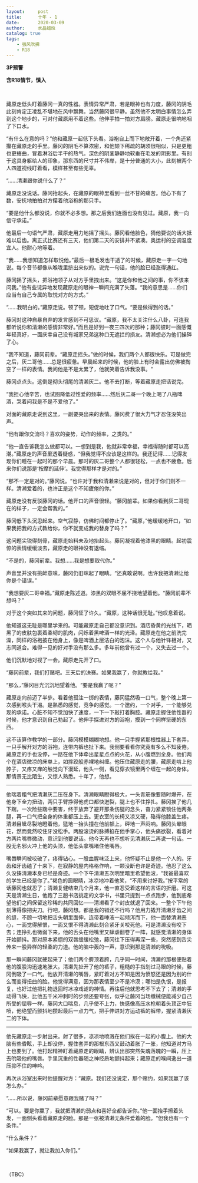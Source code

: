 ```yaml
---
layout:     post
title:      十年 - 1
date:       2020-03-09
author:     水晶蜡烛
catalog: true
tags:
    - 强风吹拂
    - R18
---
```




**3P预警**

**含R18情节，慎入**



&nbsp;
&nbsp;


藏原走低头盯着藤冈一真的性器。表情异常严肃，若是眼神也有力度，藤冈的阴毛此刻肯定正凌乱不堪地在风中飘舞。当然藤冈很平静。虽然他不太明白事情怎么弄到这个地步的，可对付藏原用不着这些。他伸手拍一拍对方肩膀。藏原走很响地咽了下口水。

“有什么在意的吗？”他和藏原一起低下头看。浴袍自上而下地敞开着，一个角还紧攥在藏原走的手里。藤冈的阴毛不算浓密，和他颏下稀疏的胡须很相似，只是更粗也更蜷曲，冒着淋浴后半干的热气。深色的阴茎静静地软垂在毛发的阴影里。有别于这具身躯给人的印象，那东西的尺寸并不伟岸，是十分普通的大小，此刻被两个人四道视线盯着看，模样甚至有些无辜。

“……清濑跟你说什么了？”

藏原走没说话。藤冈抬起头，在藏原的眼神里看到一丝不甘的痛苦。他心下有了数，安抚地拍拍对方攥着他浴袍的那只手。

“要是他什么都没说，你就不必多想。那之后我们连面也没有见过。藏原，我一向信守承诺。”

他最后一句语气严肃，藏原走用力地摇了摇头。藤冈看他脸色，猜他要说的话大抵难以启齿。离正式比赛还有三天，他们第二天的安排并不紧凑。奥运村的空调温度宜人。他耐心地等着。

“我……我想知道怎样取悦他。”最后一根毛发也干透了的时候，藏原走一字一句地说。每个音节都像从喉咙里挤出来似的。说完一句话，他的脸已经涨得通红。

藤冈摇了摇头，把浴袍领子从对方手里拽出来。“这是你和他之间的事，你不该来问我。”他有些诧异地发现藏原走的眼神一瞬间充满了失落。“我的意思是……你们应当有自己专属的取悦对方的方式。”

“……我明白的。”藏原走说。顿了顿，短促地吐了口气。“要是做得到的话。”

藤冈对这种自暴自弃的发言感到不可思议。“藏原，我不太关注什么八卦，可连我都听说你和清濑的感情非常好。”而且是好到一夜三四次的那种；藤冈彼时一面感慨年轻真好，一面庆幸自己没有城家兄弟这种口无遮拦的损友。清濑想必为他们操碎了心。

“我不知道，藤冈前辈。“藏原走摇头。”做的时候，我们两个人都很快乐。可是做完之后，灰二哥他……总是很疲惫。早晨起来的时候，他的脸上有时会露出仿佛被掏空了一样的表情。我问他是不是太累了，他就笑着告诉我没事。“

藤冈点点头。这倒是彻头彻尾的清濑灰二。他不去打断，等着藏原走把话说完。

“我担心他辛苦，也试图降低过性爱的频率……然后灰二哥一个晚上喝了八瓶啤酒，哭着问我是不是不爱他了。”

对面的藏原走说到这里，一副要哭出来的表情。藤冈费了很大力气才忍住没笑出声。

“他有跟你交流吗？喜欢的姿势，动作的频率，之类的。”

“他一直告诉我怎么做都可以。一想到是我，他就非常幸福，幸福得随时都可以高潮。”藏原走的声音里透着疑惑，“但我觉得不应该是这样的。我还记得……记得发现你们睡在一起时的那个早晨。那时的灰二哥整个人都很轻松，一点也不疲惫。后来你们说那是‘按摩的延伸’。我觉得那样才是对的。”

“那不一定是对的。”藤冈说。“也许对于我和清濑来说是对的，但对于你们则不一样。清濑爱着的，也许正是这个不知疲倦的你。”

藏原走没有反驳藤冈的话。他开口的声音很轻。“藤冈前辈。如果你看到灰二哥现在的样子，一定会帮我的。”

藤冈低下头沉思起来。空气寂静，仿佛时间都停止了。“藏原，”他缓缓地开口，“如果我把我的方式教给你，你不就变成我的替身了吗？”

这问题尖锐得刻骨，藏原走始料未及地抬起头。藤冈凝视着他漆黑的眼睛。起初震惊的表情缓缓淡去，藏原走的眼神没有退缩。

“不是的，藤冈前辈。我想……我是想要取代你。”

声音里并没有挑衅意味，藤冈仍旧眯起了眼睛。“还真敢说啊。也许我把清濑让给你是个错误。”

“我想要灰二哥幸福。”藏原走陈述道。漆黑的双眼不屈不挠地望着他。“藤冈前辈不想吗？”

对于这个突如其来的问题，藤冈怔了许久。“藏原，这种话很无耻。”他叹息着说。

他知道这无耻是哪里学来的。可能藏原走自己都没意识到。酒店昏黄的光线下，晒黑了的皮肤包裹着柔韧的肌肉，闪烁着黑啤酒一样的光泽。藏原走在他之前洗完澡，同样的浴袍披在他身上，像是啤酒上层洁白的泡沫。这个人与他针锋相对，又志同道合。难得一见的好对手没有那么多。多年前他曾有过一个，又失去过一个。

他们沉默地对视了一会。藏原走先开了口。

“藤冈前辈，我们打赌吧。三天后的决赛。如果我赢了，你就教给我。”

“那么，”藤冈目光沉沉地望着他。“要是我赢了呢？”

藏原走向前迈了半步。看着他孤注一掷的表情，藤冈猛然吸一口气，整个晚上第一次感到喉头干渴。是熟悉的感觉，竞争的感觉。一个邀约，一个对手，一个能够兑现的承诺。心脏不知不觉加快了速度，一下一下敲打着胸腔。藏原走握住他性器的时候，他才意识到自己勃起了。他伸手探进对方的浴袍，摸到一个同样坚硬的东西。

这不该算作教学的一部分。藤冈模模糊糊地想。他一只手握紧那根性器上下套弄，一只手解开对方的浴袍，连带内裤也扯下来。我倒要看看你究竟有多么不知疲倦。藏原走的手也没停，一路在他下体牵出星星点点的火花，从小腹燃到全身。他们两个在酒店微凉的床单上，如摔跤般赤裸地纠缠。他压住藏原走的腰，藏原走啃上他脖子，又疼又痒的触觉向下漫延，他头一侧，看见穿衣镜里两个缠在一起的身体。那情景无比陌生，又惊人熟悉。十年了，他想。


---

他喘着粗气把清濑灰二压在身下。清濑眼睛瞪得极大，一头青筋像要随时爆开，在他身下全力扭动，两只手臂挣得他虎口都快迸裂，腿上也不住挣扎。藤冈挨了他几下踹，一次险些踹中要害，终于放弃了避开那条伤腿的念头，奋力紧紧锁住他两条腿，再一口气把全身的体重都压上去。更衣室的长椅又凉又硬，硌得他膝盖生疼。清濑目眦尽裂地瞪着他，猛地一抬头撞在他前额上，砰地一声闷响。藤冈头晕眼花，然而竟然咬住牙没松手。两股滚烫的脉搏掐在他手掌心，他头痛欲裂，看着对方两片嘴唇微动，意识到他要说话。他今天再也不想听见清濑灰二再说一句话。一股无名邪火冲上他的头顶，他低头拿嘴堵住他嘴唇。

嘴唇瞬间被咬破了，疼得钻心。一股血腥味泛上来，他怀疑不止是他一个人的。牙齿和牙齿磕了十来下，在寂静的屋内格格作响，一颗没断也许是奇迹。他忍了这么久没揍清濑本身已经是奇迹。一个下午清濑五次明里暗里希望他滚，“我爸最喜欢的学生已经是你了。”褐色的圆眼睛，冰凉地冲着他笑，“不用来讨好我。”按平常的话藤冈也就忍了；清濑复健结束几个月来，他一直忍受着这样的言语的折磨。可这天是清濑生日，他跑了三趟书店挑定的文学书，书里只提到一点点跑步，他到底希望他们之间保留这珍稀的共同回忆——清濑看了个封皮就退了回来。一整个下午他刻薄得像把尖刀。行吧，藤冈想。都是我的错还不行吗？他用力撬开清濑牙齿之间的缝，不顾一切地把舌头朝里面伸，连带着唾液一起倾泻而下，他一面替清濑恶心，一面觉得解恨，一面又恨不得清濑此刻合紧牙关咬死他。可是清濑没有咬下去；连挣扎也微弱下来，他的舌头在他嘴里又肆虐翻卷了一阵，就感觉清濑的身体开始颤抖。那对原本紧绷的双唇缓缓松弛，藤冈往下压得再深一些，突然感到舌尖传来一股异样的轻柔的力道。他的脑中轰的一声，意识到那是清濑的吮吸。

那一瞬间藤冈就硬起来了；他们两个胯顶着胯，几乎同一时间，清濑的那根便贴着他的腹股沟迅速地胀大。清濑先扯开了他的裤子，粗糙的手指划过马眼的时候，藤冈倒吸了一口气。他放开清濑的嘴唇，紧盯着对方不知是因为愤怒还是因为别的什么而变得扭曲的脸。他觉得满意，因为那表情至少不是冷漠；哪怕是仇恨，是报复，也好过他把礼物退回时冰凉戏谑的神情。再往后他就思考不下去了；清濑的手动得飞快，比他五千米冲刺时的步频还要夸张，似乎让藤冈当场缴械便能减少自己所受的屈辱一样。藤冈大口喘息，几乎使不上力，快感像高压水枪朝着头顶正中狂喷，他绝望而颤抖地攒起最后一点力气，把手伸进对方运动裤的裤带，握紧清濑灰二的下体。


---

他先藏原走一步射出来。射了很多，凉凉地喷溅在他们挨在一起的小腹上。他的大脑有些昏眩，手上却没停，握住套弄的那根东西又鼓动着胀了一胀，他知道对方马上也要到了。他打起精神盯着藏原走的眼睛，辨认出那突然失魂落魄的一瞬，压上去吮吸他的嘴唇。手里沉重的性器随之神经质地颤抖起来；藏原走的喉间逸出一道压抑不住的呻吟。

再次从浴室出来时他提醒对方：“藏原。我们还没说定，那个赌约，如果我赢了该怎么办。”

“……所以说，藤冈前辈愿意跟我赌了吗？”

“可以。要是你赢了，我就把清濑的弱点和喜好全都告诉你。”他一面抬手擦着头发，一面侧头看着藏原走的脸。那是一张被清濑无条件爱着的脸。“但我也有一个条件。”

“什么条件？”

“如果我赢了，就让我加入你们。”



&nbsp;
&nbsp;

（TBC）
